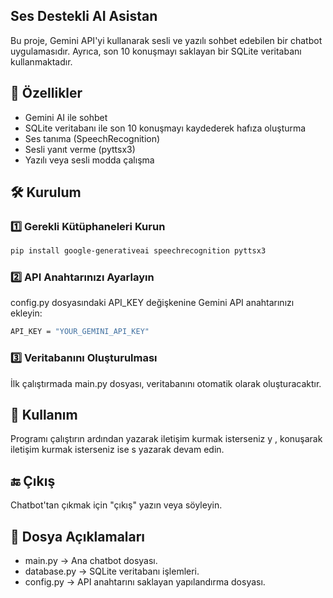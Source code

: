 ## Ses Destekli AI Asistan
Bu proje, Gemini API'yi kullanarak sesli ve yazılı sohbet edebilen bir chatbot uygulamasıdır. Ayrıca, son 10 konuşmayı saklayan bir SQLite veritabanı kullanmaktadır.

## 🚀 Özellikler
* Gemini AI ile sohbet
* SQLite veritabanı ile son 10 konuşmayı kaydederek hafıza oluşturma
* Ses tanıma (SpeechRecognition)
* Sesli yanıt verme (pyttsx3)
* Yazılı veya sesli modda çalışma

## 🛠️ Kurulum
### 1️⃣ Gerekli Kütüphaneleri Kurun
```bash
pip install google-generativeai speechrecognition pyttsx3
```
### 2️⃣ API Anahtarınızı Ayarlayın
config.py dosyasındaki API_KEY değişkenine Gemini API anahtarınızı ekleyin:
```bash
API_KEY = "YOUR_GEMINI_API_KEY"
```
### 3️⃣ Veritabanını Oluşturulması
İlk çalıştırmada main.py dosyası, veritabanını otomatik olarak oluşturacaktır.

## 📌 Kullanım
Programı çalıştırın ardından yazarak iletişim kurmak isterseniz y , konuşarak iletişim kurmak isterseniz ise s yazarak devam edin.

## 🔚 Çıkış
Chatbot'tan çıkmak için "çıkış" yazın veya söyleyin.

## 📂 Dosya Açıklamaları
* main.py → Ana chatbot dosyası.
* database.py → SQLite veritabanı işlemleri.
* config.py → API anahtarını saklayan yapılandırma dosyası.
